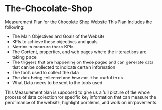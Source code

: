 # The-Chocolate-Shop
Measurement Plan for the Chocolate Shop Website
This Plan Includes the following:
- The Main Objectives and Goals of the Website
- KPIs to achieve these objectives and goals
- Metrics to measure these KPIs
- The Content, properties, and web pages where the interactions are taking place
- The triggers that are happening on these pages and can generate data that can be collected to indicate certain information
- The tools used to collect the data
- The data being collected and how can it be useful to us
- What Data needs to be sent to the tools used
  
This Measurement plan is supoosed to give us a full picture of the whole process of data collection for specific key information that can measure the perofimance of the website, highlight porblems, and work on imrpovements.
